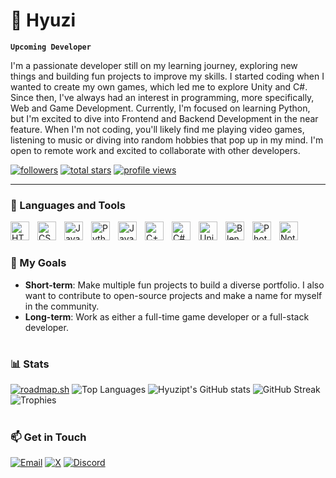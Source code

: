 # 🧛 Hyuzi

**`Upcoming Developer`**

I'm a passionate developer still on my learning journey, exploring new things and building fun projects to improve my skills. I started coding when I wanted to create my own games, which led me to explore Unity and C#. Since then, I've always had an interest in programming, more specifically, Web and Game Development. Currently, I'm focused on learning Python, but I'm excited to dive into Frontend and Backend Development in the near feature. When I'm not coding, you'll likely find me playing video games, listening to music or diving into random hobbies that pop up in my mind. I'm open to remote work and excited to collaborate with other developers.

  <p align="left">
      <a href="https://github.com/hyuzipt?tab=followers">
         <img alt="followers" title="Follow me on Github" src="https://custom-icon-badges.demolab.com/github/followers/hyuzipt?color=236ad3&labelColor=1155ba&style=for-the-badge&logo=person-add&label=Follow&logoColor=white"/></a>
      <a href="https://github.com/hyuzipt?tab=repositories&sort=stargazers">
         <img alt="total stars" title="Total stars on GitHub" src="https://custom-icon-badges.demolab.com/github/stars/hyuzipt?color=55960c&style=for-the-badge&labelColor=488207&logo=star"/></a>
      <a href="https://github.com/hyuzipt">
        <img alt="profile views" title="Profile views" src="https://komarev.com/ghpvc/?username=hyuzipt&style=for-the-badge&color=red&abbreviated=true"/></a>
   </p>

---

### 🧰 Languages and Tools

<img align="left" alt="HTML" width="30px" style="padding-right:10px;" src="https://cdn.jsdelivr.net/gh/devicons/devicon/icons/html5/html5-plain.svg"/>
<img align="left" alt="CSS" width="30px" style="padding-right:10px;" src="https://cdn.jsdelivr.net/gh/devicons/devicon/icons/css3/css3-plain.svg"/>
<img align="left" alt="JavaScript" width="30px" style="padding-right:10px;" src="https://cdn.jsdelivr.net/gh/devicons/devicon/icons/javascript/javascript-plain.svg"/>
<img align="left" alt="Python" width="30px" style="padding-right:10px;" src="https://cdn.jsdelivr.net/gh/devicons/devicon/icons/python/python-plain.svg"/>
<img align="left" alt="Java" width="30px" style="padding-right:10px;" src="https://cdn.jsdelivr.net/gh/devicons/devicon/icons/java/java-original.svg"/>
<img align="left" alt="C++" width="30px" style="padding-right:10px;" src="https://cdn.jsdelivr.net/gh/devicons/devicon/icons/cplusplus/cplusplus-original.svg"/>
<img align="left" alt="C#" width="30px" style="padding-right:10px;" src="https://cdn.jsdelivr.net/gh/devicons/devicon/icons/csharp/csharp-original.svg"/>
<img align="left" alt="Unity" width="30px" style="padding-right:10px;" src="https://cdn.jsdelivr.net/gh/devicons/devicon/icons/unity/unity-original.svg"/>
<img align="left" alt="Blender" width="30px" style="padding-right:10px;" src="https://cdn.jsdelivr.net/gh/devicons/devicon/icons/blender/blender-original.svg" />
<img align="left" alt="Photoshop" width="30px" style="padding-right:10px;" src="https://cdn.jsdelivr.net/gh/devicons/devicon/icons/photoshop/photoshop-original.svg" />
<img align="left" alt="Notion" width="30px" style="padding-right:10px;" src="https://cdn.jsdelivr.net/gh/devicons/devicon/icons/notion/notion-original.svg"/>
<br/>

#

### 🎯 My Goals

- **Short-term**: Make multiple fun projects to build a diverse portfolio. I also want to contribute to open-source projects and make a name for myself in the community.
- **Long-term**: Work as either a full-time game developer or a full-stack developer.

#

### 📊 Stats

[![roadmap.sh](https://roadmap.sh/card/wide/671bc4a0768f9ccdb08d1cc6?variant=dark)](https://roadmap.sh)
![Top Languages](https://github-readme-stats.vercel.app/api/top-langs?username=hyuzipt&show_icons=true&theme=gruvbox)
![Hyuzipt's GitHub stats](https://github-readme-stats.vercel.app/api?username=hyuzipt&show_icons=true&theme=gruvbox)
![GitHub Streak](https://streak-stats.demolab.com?user=hyuzipt&theme=gruvbox&border_radius=4.5)
![Trophies](https://github-profile-trophy.vercel.app/?username=hyuzipt&theme=gruvbox)

#

### 📫 Get in Touch

[![Email](https://img.shields.io/badge/-Email-red?style=for-the-badge&logo=gmail&logoColor=white)](mailto:hyuzipt@gmail.com)
[![X](https://img.shields.io/badge/X-%23121011.svg?style=for-the-badge&logo=x&logoColor=white)](https://x.com/itshyuzi)
[![Discord](https://img.shields.io/badge/Discord-7289DA?style=for-the-badge&logo=discord&logoColor=white)](https://discord.com/users/904819495720333342)

#
